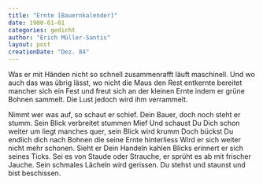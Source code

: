 ```yaml
---
title: "Ernte [Bauernkalender]"
date: 1900-01-01
categories: gedicht
author: "Erich Müller-Santis"
layout: post
creationDate: "Dez. 84"
---
```

Was er mit Händen nicht so schnell
zusammenrafft läuft maschinell.
Und wo auch das was übrig lässt,
wo nicht die Maus den Rest entkernte
bereitet mancher sich ein Fest
und freut sich an der kleinen Ernte
indem er grüne Bohnen sammelt.
Die Lust jedoch wird ihm verrammelt.

Nimmt wer was auf, so schaut er schief.
Dein Bauer, doch noch steht er stumm.
Sein Blick verbreitet stummen Mief
Und schaust Du Dich schon weiter um
liegt manches quer, sein Blick wird krumm
Doch bückst Du endlich dich nach Bohnen
die seine Ernte hinterliess
Wird er sich weiter nicht mehr schonen.
Sieht er Dein Handeln kahlen Blicks
erinnert er sich seines Ticks.
Sei es von Staude oder Strauche,
er sprüht es ab mit frischer Jauche.
Sein schmales Lächeln wird gerissen.
Du stehst und staunst und bist beschissen.
